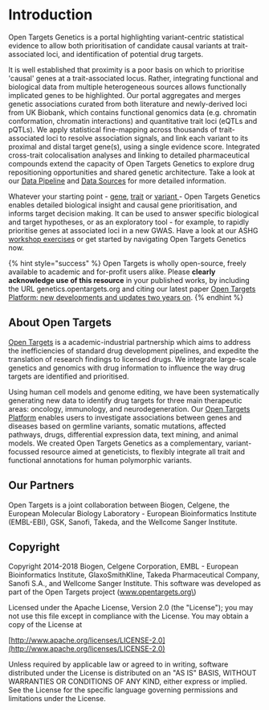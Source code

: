 # Introduction

Open Targets Genetics is a portal highlighting variant-centric statistical evidence to allow both prioritisation of candidate causal variants at trait-associated loci, and identification of potential drug targets.

It is well established that proximity is a poor basis on which to prioritise 'causal' genes at a trait-associated locus. Rather, integrating functional and biological data from multiple heterogeneous sources allows functionally implicated genes to be highlighted. Our portal aggregates and merges genetic associations curated from both literature and newly-derived loci from UK Biobank, which contains functional genomics data \(e.g. chromatin conformation, chromatin interactions\) and quantitative trait loci \(eQTLs and pQTLs\). We apply statistical fine-mapping across thousands of trait-associated loci to resolve association signals, and link each variant to its proximal and distal target gene\(s\), using a single evidence score. Integrated cross-trait colocalisation analyses and linking to detailed pharmaceutical compounds extend the capacity of Open Targets Genetics to explore drug repositioning opportunities and shared genetic architecture. Take a look at our [Data Pipeline](our-approach/data-pipeline.md) and [Data Sources](our-approach/data-sources.md#overview-of-data-sources) for more detailed information.

Whatever your starting point - [gene](how-to-use-open-targets-genetics-starting-with/gene-target.md), [trait](how-to-use-open-targets-genetics-starting-with/trait-or-disease.md) or [variant ](how-to-use-open-targets-genetics-starting-with/variant.md)- Open Targets Genetics enables detailed biological insight and causal gene prioritisation, and informs target decision making. It can be used to answer specific biological and target hypotheses, or as an exploratory tool - for example, to rapidly prioritise genes at associated loci in a new GWAS. Have a look at our ASHG [workshop exercises](https://firebasestorage.googleapis.com/v0/b/gitbook-28427.appspot.com/o/assets%2F-LIksz47AbnCef_uSkAf%2F-LOc9vhK4WMrcHvz1yv8%2F-LOcOAruyjuKCnnyMcMM%2FASHG_Workshop_Exercises_Handout.pdf?alt=media&token=f2027b64-e4d0-456f-b696-d3b17b91508f) or get started by navigating Open Targets Genetics now.

{% hint style="success" %}
Open Targets is wholly open-source, freely available to academic and for-profit users alike. Please **clearly acknowledge use of this resource** in your published works, by including the URL genetics.opentargets.org and citing our latest paper [Open Targets Platform: new developments and updates two years on](https://academic.oup.com/nar/advance-article/doi/10.1093/nar/gky1133/5193331).
{% endhint %}

## About Open Targets

[Open Targets](https://www.opentargets.org/) is a academic-industrial partnership which aims to address the inefficiencies of standard drug development pipelines, and expedite the translation of research findings to licensed drugs. We integrate large-scale genetics and genomics with drug information to influence the way drug targets are identified and prioritised.

Using human cell models and genome editing, we have been systematically generating new data to identify drug targets for three main therapeutic areas: oncology, immunology, and neurodegeneration. Our [Open Targets Platform](https://www.targetvalidation.org) enables users to investigate associations between genes and diseases based on germline variants, somatic mutations, affected pathways, drugs, differential expression data, text mining, and animal models. We created Open Targets Genetics as a complementary, variant-focussed resource aimed at geneticists, to flexibly integrate all trait and functional annotations for human polymorphic variants.

## Our Partners

Open Targets is a joint collaboration between Biogen, Celgene, the European Molecular Biology Laboratory - European Bioinformatics Institute \(EMBL-EBI\), GSK, Sanofi, Takeda, and the Wellcome Sanger Institute.

## Copyright

Copyright 2014-2018 Biogen, Celgene Corporation, EMBL - European Bioinformatics Institute, GlaxoSmithKline, Takeda Pharmaceutical Company, Sanofi S.A., and Wellcome Sanger Institute. This software was developed as part of the Open Targets project \(www.opentargets.org\)

Licensed under the Apache License, Version 2.0 \(the "License"\); you may not use this file except in compliance with the License. You may obtain a copy of the License at

[http://www.apache.org/licenses/LICENSE-2.0](http://www.apache.org/licenses/LICENSE-2.0)

Unless required by applicable law or agreed to in writing, software distributed under the License is distributed on an "AS IS" BASIS, WITHOUT WARRANTIES OR CONDITIONS OF ANY KIND, either express or implied. See the License for the specific language governing permissions and limitations under the License.

